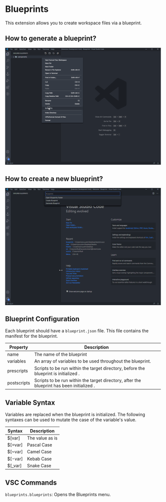# Blueprints

This extension allows you to create workspace files via a blueprint.

## How to generate a blueprint?

![Generating a blueprint](assets/generate-blueprint.gif)

## How to create a new blueprint?

![Creating a blueprint](assets/create-blueprint.gif)

## Blueprint Configuration

Each blueprint should have a `blueprint.json` file. This file contains the manifest for the blueprint.

| Property | Description |
|--|--|
| name | The name of the blueprint |
| variables | An array of variables to be used throughout the blueprint. |
| prescripts | Scripts to be run within the target directory, before the blueprint is initialized . |
| postscripts | Scripts to be run within the target directory, after the blueprint has been initialized . |

## Variable Syntax

Variables are replaced when the blueprint is initialized. The following syntaxes can be used to mutate the case of the variable's value.

| Syntax | Description |
|--|--|
| $[var] | The value as is |
| $[=var] | Pascal Case |
| $[~var] | Camel Case |
| $[-var] | Kebab Case |
| $[_var] | Snake Case |

## VSC Commands

`blueprints.blueprints`: Opens the Blueprints menu.